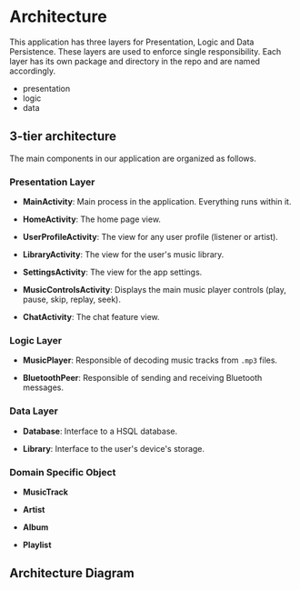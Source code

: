 # Architecture

This application has three layers for Presentation, Logic and Data Persistence. These layers are used to enforce
single responsibility. Each layer has its own package and directory in the repo and are named accordingly.

- presentation
- logic
- data

## 3-tier architecture

The main components in our application are organized as follows.

### Presentation Layer

- **MainActivity**: Main process in the application. Everything runs within it.

- **HomeActivity**: The home page view.

- **UserProfileActivity**: The view for any user profile (listener or artist).

- **LibraryActivity**: The view for the user's music library.

- **SettingsActivity**: The view for the app settings.

- **MusicControlsActivity**: Displays the main music player controls (play, pause, skip, replay, seek).

- **ChatActivity**: The chat feature view.

### Logic Layer

- **MusicPlayer**: Responsible of decoding music tracks from `.mp3` files.

- **BluetoothPeer**: Responsible of sending and receiving Bluetooth messages.

### Data Layer

- **Database**: Interface to a HSQL database.

- **Library**: Interface to the user's device's storage.

### Domain Specific Object

- **MusicTrack**

- **Artist**

- **Album**

- **Playlist**

## Architecture Diagram

``` mermaid

    
```
